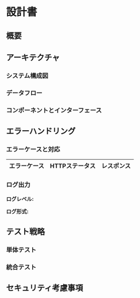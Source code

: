 # 設計書

## 概要

## アーキテクチャ

### システム構成図

### データフロー

### コンポーネントとインターフェース

## エラーハンドリング

### エラーケースと対応

|エラーケース|HTTPステータス|レスポンス|
|--|--|--|

### ログ出力

**ログレベル:** 

**ログ形式:** 

## テスト戦略

### 単体テスト

### 統合テスト

## セキュリティ考慮事項
